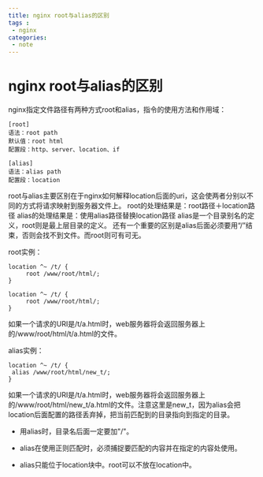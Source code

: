 ```yaml
---
title: nginx root与alias的区别
tags :
 - nginx
categories:
 - note 
---
```


# nginx root与alias的区别

nginx指定文件路径有两种方式root和alias，指令的使用方法和作用域：

```shell
[root]
语法：root path
默认值：root html
配置段：http、server、location、if

[alias]
语法：alias path
配置段：location
```
root与alias主要区别在于nginx如何解释location后面的uri，这会使两者分别以不同的方式将请求映射到服务器文件上。
root的处理结果是：root路径＋location路径
alias的处理结果是：使用alias路径替换location路径
alias是一个目录别名的定义，root则是最上层目录的定义。
还有一个重要的区别是alias后面必须要用“/”结束，否则会找不到文件。而root则可有可无。

root实例：
```
location ^~ /t/ {
     root /www/root/html/;
}

location ^~ /t/ {
     root /www/root/html/;
}
```
如果一个请求的URI是/t/a.html时，web服务器将会返回服务器上的/www/root/html/t/a.html的文件。

alias实例：
```
location ^~ /t/ {
 alias /www/root/html/new_t/;
}
```
如果一个请求的URI是/t/a.html时，web服务器将会返回服务器上的/www/root/html/new_t/a.html的文件。注意这里是new_t，因为alias会把location后面配置的路径丢弃掉，把当前匹配到的目录指向到指定的目录。

* 用alias时，目录名后面一定要加"/"。

* alias在使用正则匹配时，必须捕捉要匹配的内容并在指定的内容处使用。

* alias只能位于location块中。root可以不放在location中。
